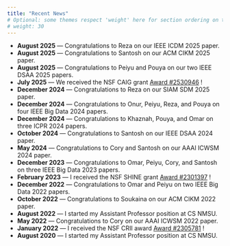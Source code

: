 ```yaml
---
title: "Recent News"
# Optional: some themes respect 'weight' here for section ordering on the home; if yours does, set a value slightly larger than Education.
# weight: 30
---
```


- **August 2025** — Congratulations to Reza on our IEEE ICDM 2025 paper.
- **August 2025** — Congratulations to Santosh on our ACM CIKM 2025 paper.
- **August 2025** — Congratulations to Peiyu and Pouya on our two IEEE DSAA 2025 papers.
- **July 2025** — We received the NSF CAIG grant [Award #2530946](https://www.nsf.gov/awardsearch/showAward?AWD_ID=2530946) !  
- **December 2024** — Congratulations to Reza on our SIAM SDM 2025 paper.
- **December 2024** — Congratulations to Onur, Peiyu, Reza, and Pouya on four IEEE Big Data 2024 papers.
- **December 2024** — Congratulations to Khaznah, Pouya, and Omar on three ICPR 2024 papers.
- **October 2024** — Congratulations to Santosh on our IEEE DSAA 2024 paper.
- **May 2024** — Congratulations to Cory and Santosh on our AAAI ICWSM 2024 paper.
- **December 2023** — Congratulations to Omar, Peiyu, Cory, and Santosh on three IEEE Big Data 2023 papers.
- **February 2023** — I received the NSF SHINE grant [Award #2301397](https://www.nsf.gov/awardsearch/showAward?AWD_ID=2301397) !
- **December 2022** — Congratulations to Omar and Peiyu on two IEEE Big Data 2022 papers.
- **October 2022** — Congratulations to Soukaina on our ACM CIKM 2022 paper.
- **August 2022** — I started my Assistant Professor position at CS NMSU.
- **May 2022** — Congratulations to Cory on our AAAI ICWSM 2022 paper.
- **January 2022** — I received the NSF CRII award [Award #2305781](https://www.nsf.gov/awardsearch/showAward?AWD_ID=2305781) !
- **August 2020** — I started my Assistant Professor position at CS NMSU.
